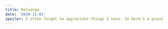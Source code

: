 ```yaml
---
title: Keluarga
date: '2019-11-01'
spoiler: I often forget to appreciate things I have. So here's a piece of text for my mom, my dad, and my bro, to let them know how much I love them.
---
```


